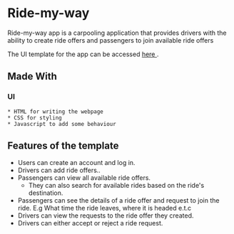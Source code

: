 # Ride-my-way
Ride-my-way app is a carpooling application that provides drivers with the ability to create ride offers and passengers to join available ride offers

The UI template for the app can be accessed [ here ](https://d-beloved.github.io/Ride-my-way/UI/).

## Made With
  ### UI
    * HTML for writing the webpage
    * CSS for styling
    * Javascript to add some behaviour

## Features of the template
* Users can create an account and log in.
* Drivers can add ride offers..
* Passengers can view all available ride offers.
  * They can also search for available rides based on the ride's destination.
* Passengers can see the details of a ride offer and request to join the ride. E.g What time
the ride leaves, where it is headed e.t.c
* Drivers can view the requests to the ride offer they created.
* Drivers can either accept or reject a ride request.